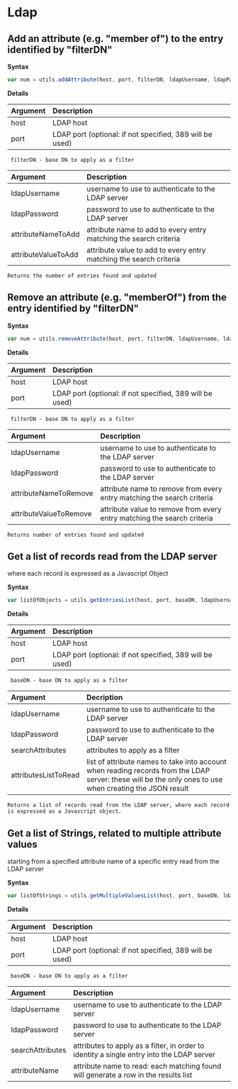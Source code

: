 # Ldap

## Add an attribute \(e.g. "member of"\) to the entry identified by "filterDN"

**Syntax**

```javascript
var num = utils.addAttribute(host, port, filterDN, ldapUsername, ldapPassword, attributeNameToAdd, attributeValueToAdd);
```

**Details**

| Argument | Description |
| :--- | :--- |
| host | LDAP host |
| port | LDAP port \(optional: if not specified, 389 will be used\) |

```text
 filterDN - base DN to apply as a filter
```

| Argument | Description |
| :--- | :--- |
| ldapUsername | username to use to authenticate to the LDAP server |
| ldapPassword | password to use to authenticate to the LDAP server |
| attributeNameToAdd | attribute name to add to every entry matching the search criteria |
| attributeValueToAdd | attribute value to add to every entry matching the search criteria |

```text
Returns the number of entries found and updated
```

## Remove an attribute \(e.g. "memberOf"\) from the entry identified by "filterDN"

**Syntax**

```javascript
var num = utils.removeAttribute(host, port, filterDN, ldapUsername, ldapPassword, attributeNameToRemove, attributeValueToRemove);
```

**Details**

| Argument | Description |
| :--- | :--- |
| host | LDAP host |
| port | LDAP port \(optional: if not specified, 389 will be used\) |

```text
 filterDN - base DN to apply as a filter
```

| Argument | Description |
| :--- | :--- |
| ldapUsername | username to use to authenticate to the LDAP server |
| ldapPassword | password to use to authenticate to the LDAP server |
| attributeNameToRemove | attribute name to remove from every entry matching the search criteria |
| attributeValueToRemove | attribute value to remove from every entry matching the search criteria |

```text
Returns number of entries found and updated
```

## Get a list of records read from the LDAP server

where each record is expressed as a Javascript Object

**Syntax**

```javascript
var listOfObjects = utils.getEntriesList(host, port, baseDN, ldapUsername, ldapPassword, searchAttributes,attributesListToRead);
```

**Details**

| Argument | Description |
| :--- | :--- |
| host | LDAP host |
| port | LDAP port \(optional: if not specified, 389 will be used\) |

```text
 baseDN - base DN to apply as a filter
```

| Argument | Decription |
| :--- | :--- |
| ldapUsername | username to use to authenticate to the LDAP server |
| ldapPassword | password to use to authenticate to the LDAP server |
| searchAttributes | attributes to apply as a filter |
| attributesListToRead | list of attribute names to take into account when reading records from the LDAP server: these will be the only ones to use when creating the JSON result |

```text
Returns a list of records read from the LDAP server, where each record is expressed as a Javascript object.
```

## Get a list of Strings, related to multiple attribute values

starting from a specified attribute name of a specific entry read from the LDAP server

**Syntax**

```javascript
var listOfStrings = utils.getMultipleValuesList(host, port, baseDN, ldapUsername, ldapPassword, searchAttributes, attributeName);
```

**Details**

| Argument | Description |
| :--- | :--- |
| host | LDAP host |
| port | LDAP port \(optional: if not specified, 389 will be used\) |

```text
 baseDN - base DN to apply as a filter
```

| Argument | Description |
| :--- | :--- |
| ldapUsername | username to use to authenticate to the LDAP server |
| ldapPassword | password to use to authenticate to the LDAP server |
| searchAttributes | attributes to apply as a filter, in order to identity a single entry into the LDAP server |
| attributeName | attribute name to read: each matching found will generate a row in the results list |

